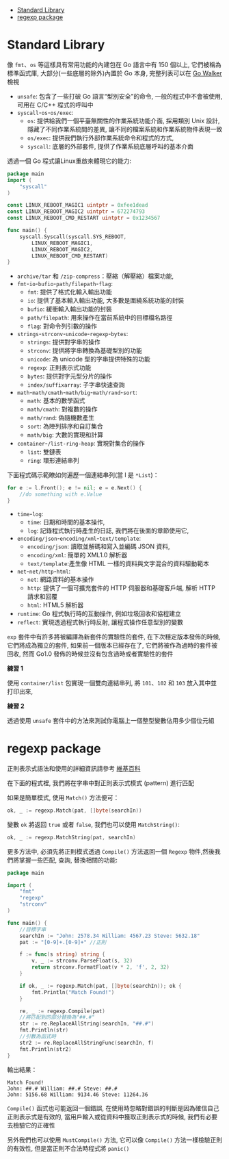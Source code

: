 - [Standard Library](#standard-library)
- [regexp package](#regexp-package)

# Standard Library

像 `fmt`、`os` 等這樣具有常用功能的內建包在 Go 語言中有 150 個以上, 它們被稱為標準函式庫, 大部分(一些底層的除外)內置於 Go 本身, 完整列表可以在 [Go Walker](https://gowalker.org/search?q=gorepos) 檢視

- `unsafe`: 包含了一些打破 Go 語言“型別安全”的命令, 一般的程式中不會被使用, 可用在 C/C++ 程式的呼叫中
- `syscall`-`os`-`os/exec`:  
	- `os`: 提供給我們一個平臺無關性的作業系統功能介面, 採用類別 Unix 設計, 隱藏了不同作業系統間的差異, 讓不同的檔案系統和作業系統物件表現一致
	- `os/exec`: 提供我們執行外部作業系統命令和程式的方式,   
	- `syscall`: 底層的外部套件, 提供了作業系統底層呼叫的基本介面

透過一個 Go 程式讓Linux重啟來體現它的能力:

```go
package main
import (
	"syscall"
)

const LINUX_REBOOT_MAGIC1 uintptr = 0xfee1dead
const LINUX_REBOOT_MAGIC2 uintptr = 672274793
const LINUX_REBOOT_CMD_RESTART uintptr = 0x1234567

func main() {
	syscall.Syscall(syscall.SYS_REBOOT, 
		LINUX_REBOOT_MAGIC1, 
		LINUX_REBOOT_MAGIC2, 
		LINUX_REBOOT_CMD_RESTART)
}
```

- `archive/tar` 和 `/zip-compress`：壓縮（解壓縮）檔案功能, 
- `fmt`-`io`-`bufio`-`path/filepath`-`flag`:  
	- `fmt`: 提供了格式化輸入輸出功能
	- `io`: 提供了基本輸入輸出功能, 大多數是圍繞系統功能的封裝
	- `bufio`: 緩衝輸入輸出功能的封裝
	- `path/filepath`: 用來操作在當前系統中的目標檔名路徑 
	- `flag`: 對命令列引數的操作
- `strings`-`strconv`-`unicode`-`regexp`-`bytes`:  
	- `strings`: 提供對字串的操作
	- `strconv`: 提供將字串轉換為基礎型別的功能
	- `unicode`: 為 unicode 型的字串提供特殊的功能
	- `regexp`: 正則表示式功能
	- `bytes`: 提供對字元型分片的操作
	- `index/suffixarray`: 子字串快速查詢
- `math`-`math/cmath`-`math/big`-`math/rand`-`sort`:  
	- `math`: 基本的數學函式
	- `math/cmath`: 對複數的操作
	- `math/rand`: 偽隨機數產生
	- `sort`: 為陣列排序和自訂集合
	- `math/big`: 大數的實現和計算
- `container`-`/list-ring-heap`: 實現對集合的操作
	- `list`: 雙鏈表
	- `ring`: 環形連結串列

下面程式碼示範瞭如何遍歷一個連結串列(當 l 是 `*List`)：

```go
for e := l.Front(); e != nil; e = e.Next() {
	//do something with e.Value
}
```

- `time`-`log`:  
	- `time`: 日期和時間的基本操作,   
	- `log`: 記錄程式執行時產生的日誌, 我們將在後面的章節使用它, 
- `encoding/json`-`encoding/xml`-`text/template`:
	- `encoding/json`: 讀取並解碼和寫入並編碼 JSON 資料,   
	- `encoding/xml`: 簡單的 XML1.0 解析器
	- `text/template`:產生像 HTML 一樣的資料與文字混合的資料驅動範本  
- `net`-`net/http`-`html`:
	- `net`: 網路資料的基本操作
	- `http`: 提供了一個可擴充套件的 HTTP 伺服器和基礎客戶端, 解析 HTTP 請求和回覆
	- `html`: HTML5 解析器
- `runtime`: Go 程式執行時的互動操作, 例如垃圾回收和協程建立
- `reflect`: 實現透過程式執行時反射, 讓程式操作任意型別的變數

`exp` 套件中有許多將被編譯為新套件的實驗性的套件, 在下次穩定版本發佈的時候, 它們將成為獨立的套件, 如果前一個版本已經存在了, 它們將被作為過時的套件被回收, 然而 Go1.0 發佈的時候並沒有包含過時或者實驗性的套件

**練習 1**

使用 `container/list` 包實現一個雙向連結串列, 將 `101`、`102` 和 `103` 放入其中並打印出來, 

**練習 2**

透過使用 `unsafe` 套件中的方法來測試你電腦上一個整型變數佔用多少個位元組

# regexp package

正則表示式語法和使用的詳細資訊請參考 [維基百科](http://en.wikipedia.org/wiki/Regular_expression)

在下面的程式裡, 我們將在字串中對正則表示式模式 (pattern) 進行匹配

如果是簡單模式, 使用 `Match()` 方法便可：

```go
ok, _ := regexp.Match(pat, []byte(searchIn))
```

變數 `ok` 將返回 `true` 或者 `false`, 我們也可以使用 `MatchString()`:

```go
ok, _ := regexp.MatchString(pat, searchIn)
```

更多方法中, 必須先將正則模式透過 `Compile()` 方法返回一個 `Regexp` 物件,然後我們將掌握一些匹配, 查詢, 替換相關的功能:

```go
package main

import (
	"fmt"
	"regexp"
	"strconv"
)

func main() {
	//目標字串
	searchIn := "John: 2578.34 William: 4567.23 Steve: 5632.18"
	pat := "[0-9]+.[0-9]+" //正則

	f := func(s string) string {
		v, _ := strconv.ParseFloat(s, 32)
		return strconv.FormatFloat(v * 2, 'f', 2, 32)
	}

	if ok, _ := regexp.Match(pat, []byte(searchIn)); ok {
		fmt.Println("Match Found!")
	}

	re, _ := regexp.Compile(pat)
	//將匹配到的部分替換為"##.#"
	str := re.ReplaceAllString(searchIn, "##.#")
	fmt.Println(str)
	//引數為函式時
	str2 := re.ReplaceAllStringFunc(searchIn, f)
	fmt.Println(str2)
}
```

輸出結果：

	Match Found!
	John: ##.# William: ##.# Steve: ##.#
	John: 5156.68 William: 9134.46 Steve: 11264.36

`Compile()` 函式也可能返回一個錯誤, 在使用時忽略對錯誤的判斷是因為確信自己正則表示式是有效的, 當用戶輸入或從資料中獲取正則表示式的時候, 我們有必要去檢驗它的正確性

另外我們也可以使用 `MustCompile()` 方法, 它可以像 `Compile()` 方法一樣檢驗正則的有效性, 但是當正則不合法時程式將 `panic()`